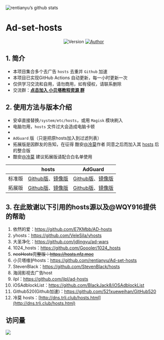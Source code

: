 ![rentianyu’s github stats](https://github-readme-stats.vercel.app/api?username=rentianyu&show_icons=true&theme=merko)
# Ad-set-hosts

<p align="center">
    <img alt="Version" src="https://img.shields.io/badge/release-1.0-blue"/>
    <a href="https://github.com/rentianyu">
        <img alt="Author" src="https://img.shields.io/badge/author-小贝塔-blueviolet"/>
    </a>
</p>


## 1. 简介

- 本项目集合多个去广告 `hosts` 去重并 `Github` 加速
- 本项目已实现GitHub Actions 自动更新，每一小时更新一次
- 仅供学习交流和自用，请勿商用，如有侵权，请联系删除
- 交流群：**[点击加入 小贝塔教程资源 群](https://jq.qq.com/?_wv=1027&k=Ju2X65DC)**

## 2. 使用方法与版本介绍

- 安卓直接替换`/system/etc/hosts`，或用 `Magisk` 模块刷入
- 电脑勿用，`hosts` 文件过大会造成电脑卡顿
- 
- `AdGuard` 版（只是把原hosts加入到过滤列表）
- 拓展版是因群友的告知，在征得 酷安[@冷莫](http://www.coolapk.com/u/701839)作者 同意之后而加入其 [hosts](http://dns.trli.club/hosts.html) 后的整合版
- 酷安[@冷莫](http://www.coolapk.com/u/701839) 建议拓展版请配合白名单使用


|        | hosts                                                        | AdGuard                                                      |
| ------ | ------------------------------------------------------------ | ------------------------------------------------------------ |
| 标准版 | [Github版](hosts)、[镜像版](https://raw.fastgit.org/rentianyu/Ad-set-hosts/master/hosts) | [Github版](adguard)、[镜像版](https://raw.fastgit.org/rentianyu/Ad-set-hosts/master/adguard) |
| 拓展版 | [Github版](hosts-full)、[镜像版](https://raw.fastgit.org/rentianyu/Ad-set-hosts/master/hosts-full) | [Github版](adguard-full)、[镜像版](https://raw.fastgit.org/rentianyu/Ad-set-hosts/master/adguard-full) |

## 3. 在此致谢以下引用的hosts源以及@WQY916提供的帮助

1. 依然的爱：https://github.com/E7KMbb/AD-hosts   
2. yhosts：https://github.com/VeleSila/yhosts   
3. 大圣净化：https://github.com/jdlingyu/ad-wars 
4. 1024_hosts：https://github.com/Goooler/1024_hosts   
5. ~~neoHosts完整版：https://hosts.nfz.moe~~   
6. 小贝塔维护hosts：https://github.com/rentianyu/Ad-set-hosts   
7. StevenBlack：https://github.com/StevenBlack/hosts   
8. 海阔影视去广告host
9. ilpl：https://github.com/ilpl/ad-hosts
10. iOSAdblockList：https://github.com/BlackJack8/iOSAdblockList
11. Github520(Github加速)：https://github.com/521xueweihan/GitHub520
12. 冷莫 hosts：[http://dns.trli.club/hosts.html](http://dns.trli.club/hosts.html)

## 访问量

![](http://profile-counter.glitch.me/rentianyu_Ad-set-hosts/count.svg)
